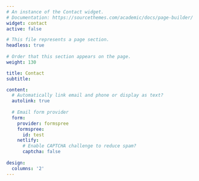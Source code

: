 ```yaml
---
# An instance of the Contact widget.
# Documentation: https://sourcethemes.com/academic/docs/page-builder/
widget: contact
active: false 

# This file represents a page section.
headless: true
    
# Order that this section appears on the page.
weight: 130

title: Contact
subtitle:

content:
  # Automatically link email and phone or display as text?
  autolink: true
  
  # Email form provider
  form:
    provider: formspree
    formspree:
      id: test
    netlify:
      # Enable CAPTCHA challenge to reduce spam?
      captcha: false
  
design:
  columns: '2'
---
```

